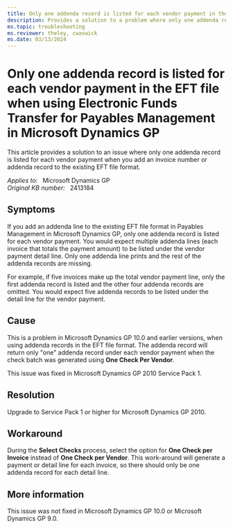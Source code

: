 ```yaml
---
title: Only one addenda record is listed for each vendor payment in the EFT file
description: Provides a solution to a problem where only one addenda record is added for each vendor to the EFT file when you add an invoice number or addenda record to the existing EFT file format.
ms.topic: troubleshooting
ms.reviewer: theley, cwaswick
ms.date: 03/13/2024
---
```

# Only one addenda record is listed for each vendor payment in the EFT file when using Electronic Funds Transfer for Payables Management in Microsoft Dynamics GP

This article provides a solution to an issue where only one addenda record is listed for each vendor payment when you add an invoice number or addenda record to the existing EFT file format.

_Applies to:_ &nbsp; Microsoft Dynamics GP  
_Original KB number:_ &nbsp; 2413184

## Symptoms

If you add an addenda line to the existing EFT file format in Payables Management in Microsoft Dynamics GP, only one addenda record is listed for each vendor payment. You would expect multiple addenda lines (each invoice that totals the payment amount) to be listed under the vendor payment detail line. Only one addenda line prints and the rest of the addenda records are missing.

For example, if five invoices make up the total vendor payment line, only the first addenda record is listed and the other four addenda records are omitted. You would expect five addenda records to be listed under the detail line for the vendor payment.

## Cause

This is a problem in Microsoft Dynamics GP 10.0 and earlier versions, when using addenda records in the EFT file format. The addenda record will return only "one" addenda record under each vendor payment when the check batch was generated using **One Check Per Vendor**.

This issue was fixed in Microsoft Dynamics GP 2010 Service Pack 1.

## Resolution

Upgrade to Service Pack 1 or higher for Microsoft Dynamics GP 2010.

## Workaround

During the **Select Checks** process, select the option for **One Check per Invoice** instead of **One Check per Vendor**. This work-around will generate a payment or detail line for each invoice, so there should only be one addenda record for each detail line.

## More information

This issue was not fixed in Microsoft Dynamics GP 10.0 or Microsoft Dynamics GP 9.0.
